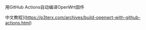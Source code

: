 用GitHub Actions自动编译OpenWrt固件

中文教程](https://p3terx.com/archives/build-openwrt-with-github-actions.html)



